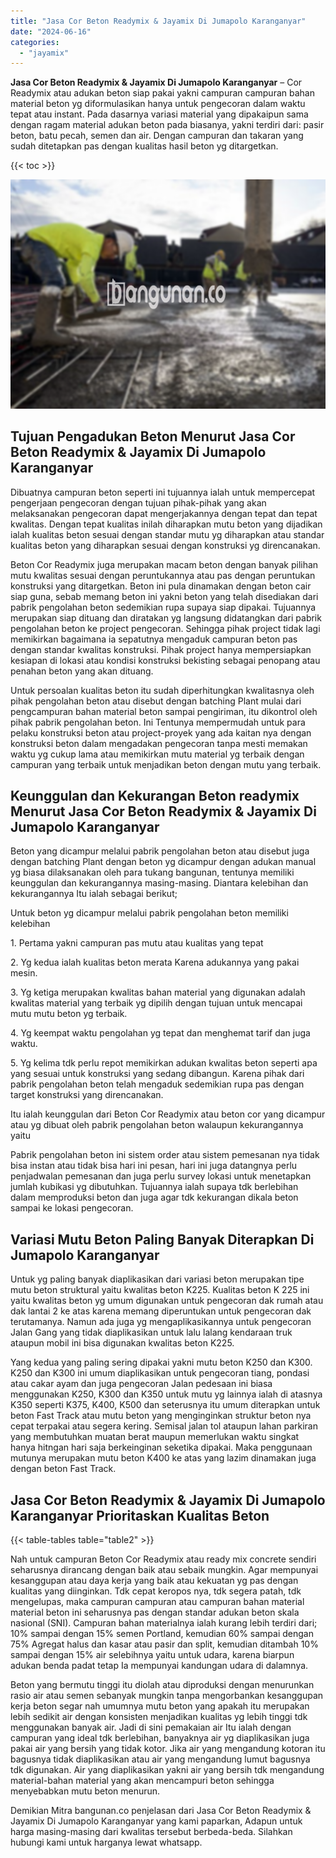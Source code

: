 ```yaml
---
title: "Jasa Cor Beton Readymix & Jayamix Di Jumapolo Karanganyar"
date: "2024-06-16"
categories: 
  - "jayamix"
---
```


**Jasa Cor Beton Readymix & Jayamix Di Jumapolo Karanganyar** – Cor Readymix atau adukan beton siap pakai yakni campuran campuran bahan material beton yg diformulasikan hanya untuk pengecoran dalam waktu tepat atau instant. Pada dasarnya variasi material yang dipakaipun sama dengan ragam material adukan beton pada biasanya, yakni terdiri dari: pasir beton, batu pecah, semen dan air. Dengan campuran dan takaran yang sudah ditetapkan pas dengan kualitas hasil beton yg ditargetkan.

{{< toc >}}

![Jasa Cor Beton Readymix & Jayamix Di Jumapolo Karanganyar](/images/jasa-cor-readymix-39.png)

## Tujuan Pengadukan Beton Menurut Jasa Cor Beton Readymix & Jayamix Di Jumapolo Karanganyar

Dibuatnya campuran beton seperti ini tujuannya ialah untuk mempercepat pengerjaan pengecoran dengan tujuan pihak-pihak yang akan melaksanakan pengecoran dapat mengerjakannya dengan tepat dan tepat kwalitas. Dengan tepat kualitas inilah diharapkan mutu beton yang dijadikan ialah kualitas beton sesuai dengan standar mutu yg diharapkan atau standar kualitas beton yang diharapkan sesuai dengan konstruksi yg direncanakan.

Beton Cor Readymix juga merupakan macam beton dengan banyak pilihan mutu kwalitas sesuai dengan peruntukannya atau pas dengan peruntukan konstruksi yang ditargetkan. Beton ini pula dinamakan dengan beton cair siap guna, sebab memang beton ini yakni beton yang telah disediakan dari pabrik pengolahan beton sedemikian rupa supaya siap dipakai. Tujuannya merupakan siap dituang dan diratakan yg langsung didatangkan dari pabrik pengolahan beton ke project pengecoran. Sehingga pihak project tidak lagi memikirkan bagaimana ia sepatutnya mengaduk campuran beton pas dengan standar kwalitas konstruksi. Pihak project hanya mempersiapkan kesiapan di lokasi atau kondisi konstruksi bekisting sebagai penopang atau penahan beton yang akan dituang.

Untuk persoalan kualitas beton itu sudah diperhitungkan kwalitasnya oleh pihak pengolahan beton atau disebut dengan batching Plant mulai dari pengcampuran bahan material beton sampai pengiriman, itu dikontrol oleh pihak pabrik pengolahan beton. Ini Tentunya mempermudah untuk para pelaku konstruksi beton atau project-proyek yang ada kaitan nya dengan konstruksi beton dalam mengadakan pengecoran tanpa mesti memakan waktu yg cukup lama atau memikirkan mutu material yg terbaik dengan campuran yang terbaik untuk menjadikan beton dengan mutu yang terbaik.

## Keunggulan dan Kekurangan Beton readymix Menurut Jasa Cor Beton Readymix & Jayamix Di Jumapolo Karanganyar

Beton yang dicampur melalui pabrik pengolahan beton atau disebut juga dengan batching Plant dengan beton yg dicampur dengan adukan manual yg biasa dilaksanakan oleh para tukang bangunan, tentunya memiliki keunggulan dan kekurangannya masing-masing. Diantara kelebihan dan kekurangannya Itu ialah sebagai berikut;

Untuk beton yg dicampur melalui pabrik pengolahan beton memiliki kelebihan

1\. Pertama yakni campuran pas mutu atau kualitas yang tepat

2\. Yg kedua ialah kualitas beton merata Karena adukannya yang pakai mesin.

3\. Yg ketiga merupakan kwalitas bahan material yang digunakan adalah kwalitas material yang terbaik yg dipilih dengan tujuan untuk mencapai mutu mutu beton yg terbaik.

4\. Yg keempat waktu pengolahan yg tepat dan menghemat tarif dan juga waktu.

5\. Yg kelima tdk perlu repot memikirkan adukan kwalitas beton seperti apa yang sesuai untuk konstruksi yang sedang dibangun. Karena pihak dari pabrik pengolahan beton telah mengaduk sedemikian rupa pas dengan target konstruksi yang direncanakan.

Itu ialah keunggulan dari Beton Cor Readymix atau beton cor yang dicampur atau yg dibuat oleh pabrik pengolahan beton walaupun kekurangannya yaitu

Pabrik pengolahan beton ini sistem order atau sistem pemesanan nya tidak bisa instan atau tidak bisa hari ini pesan, hari ini juga datangnya perlu penjadwalan pemesanan dan juga perlu survey lokasi untuk menetapkan jumlah kubikasi yg dibutuhkan. Tujuannya ialah supaya tdk berlebihan dalam memproduksi beton dan juga agar tdk kekurangan dikala beton sampai ke lokasi pengecoran.

## Variasi Mutu Beton Paling Banyak Diterapkan Di Jumapolo Karanganyar

Untuk yg paling banyak diaplikasikan dari variasi beton merupakan tipe mutu beton struktural yaitu kwalitas beton K225. Kualitas beton K 225 ini yaitu kwalitas beton yg umum digunakan untuk pengecoran dak rumah atau dak lantai 2 ke atas karena memang diperuntukan untuk pengecoran dak terutamanya. Namun ada juga yg mengaplikasikannya untuk pengecoran Jalan Gang yang tidak diaplikasikan untuk lalu lalang kendaraan truk ataupun mobil ini bisa digunakan kwalitas beton K225.

Yang kedua yang paling sering dipakai yakni mutu beton K250 dan K300. K250 dan K300 ini umum diaplikasikan untuk pengecoran tiang, pondasi atau cakar ayam dan juga pengecoran Jalan pedesaan ini biasa menggunakan K250, K300 dan K350 untuk mutu yg lainnya ialah di atasnya K350 seperti K375, K400, K500 dan seterusnya itu umum diterapkan untuk beton Fast Track atau mutu beton yang menginginkan struktur beton nya cepat terpakai atau segera kering. Semisal jalan tol ataupun lahan parkiran yang membutuhkan muatan berat maupun memerlukan waktu singkat hanya hitngan hari saja berkeinginan seketika dipakai. Maka penggunaan mutunya merupakan mutu beton K400 ke atas yang lazim dinamakan juga dengan beton Fast Track.

## Jasa Cor Beton Readymix & Jayamix Di Jumapolo Karanganyar Prioritaskan Kualitas Beton

{{< table-tables table="table2" >}}

Nah untuk campuran Beton Cor Readymix atau ready mix concrete sendiri seharusnya dirancang dengan baik atau sebaik mungkin. Agar mempunyai kesanggupan atau daya kerja yang baik atau kekuatan yg pas dengan kualitas yang diinginkan. Tdk cepat keropos nya, tdk segera patah, tdk mengelupas, maka campuran campuran atau campuran bahan material material beton ini seharusnya pas dengan standar adukan beton skala nasional (SNI). Campuran bahan materialnya ialah kurang lebih terdiri dari; 10% sampai dengan 15% semen Portland, kemudian 60% sampai dengan 75% Agregat halus dan kasar atau pasir dan split, kemudian ditambah 10% sampai dengan 15% air selebihnya yaitu untuk udara, karena biarpun adukan benda padat tetap Ia mempunyai kandungan udara di dalamnya.

Beton yang bermutu tinggi itu diolah atau diproduksi dengan menurunkan rasio air atau semen sebanyak mungkin tanpa mengorbankan kesanggupan kerja beton segar nah umumnya mutu beton yang apakah itu merupakan lebih sedikit air dengan konsisten menjadikan kualitas yg lebih tinggi tdk menggunakan banyak air. Jadi di sini pemakaian air Itu ialah dengan campuran yang ideal tdk berlebihan, banyaknya air yg diaplikasikan juga pakai air yang bersih yang tidak kotor. Jika air yang mengandung kotoran itu bagusnya tidak diaplikasikan atau air yang mengandung lumut bagusnya tdk digunakan. Air yang diaplikasikan yakni air yang bersih tdk mengandung material-bahan material yang akan mencampuri beton sehingga menyebabkan mutu beton menurun.

Demikian Mitra bangunan.co penjelasan dari Jasa Cor Beton Readymix & Jayamix Di Jumapolo Karanganyar yang kami paparkan, Adapun untuk harga masing-masing dari kwalitas tersebut berbeda-beda. Silahkan hubungi kami untuk harganya lewat whatsapp.
